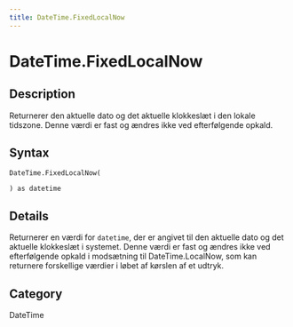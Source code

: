 ```yaml
---
title: DateTime.FixedLocalNow
---
```


# DateTime.FixedLocalNow


## Description

Returnerer den aktuelle dato og det aktuelle klokkeslæt i den lokale tidszone. Denne værdi er fast og ændres ikke ved efterfølgende opkald.


## Syntax

```powerquery
DateTime.FixedLocalNow(

) as datetime
```


## Details

Returnerer en værdi for <code>datetime</code>, der er angivet til den aktuelle dato og det aktuelle klokkeslæt i systemet. Denne værdi er fast og ændres ikke ved efterfølgende opkald i modsætning til DateTime.LocalNow, som kan returnere forskellige værdier i løbet af kørslen af et udtryk.



## Category
DateTime
